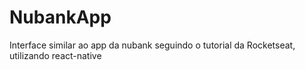 # NubankApp
Interface similar ao app da nubank seguindo o tutorial da Rocketseat, utilizando react-native

